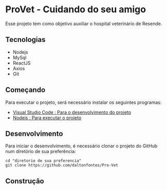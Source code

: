 # ProVet - Cuidando do seu amigo

Esse projeto tem como objetivo auxiliar o hospital veterinário de Resende.

## Tecnologias

- Nodejs
- MySql
- ReactJS
- Axios
- Git

## Começando

Para executar o projeto, será necessário instalar os seguintes programas:

- [Visual Studio Code : Para o desenvolvimento do projeto](https://code.visualstudio.com/)
- [Nodejs : Para executar o projeto](https://nodejs.org/en/)


## Desenvolvimento

Para iniciar o desenvolvimento, é necessário clonar o projeto do GitHub num diretório de sua preferência:

```shell
cd "diretorio de sua preferencia"
git clone https://github.com/daltonfontes/Pro-Vet
```
## Construção

```shell

```
